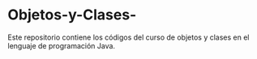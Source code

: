 # Objetos-y-Clases-
Este repositorio contiene los códigos del curso de objetos y clases en el lenguaje de programación Java. 
